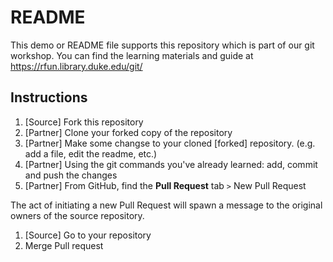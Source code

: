 # README

This demo or README file supports this repository which is part of our git workshop.  You can find the learning materials and guide at https://rfun.library.duke.edu/git/

## Instructions

1. [Source] Fork this repository
1. [Partner] Clone your forked copy of the repository
1. [Partner] Make some changse to your cloned [forked] repository.  (e.g. add a file, edit the readme, etc.)
1. [Partner] Using the git commands you've already learned: add, commit and push the changes
1. [Partner] From GitHub, find the **Pull Request** tab `>`  New Pull Request

The act of initiating a new Pull Request will spawn a message to the original owners of the source repository.  

1. [Source] Go to your repository
1. Merge Pull request
